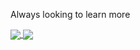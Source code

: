 
Always looking to learn more

<a href="https://github.com/peippo1/github-readme-stats">
  <img align="center" src="https://github-readme-stats.vercel.app/api/top-langs/?username=peippo1" />
</a>
<a href="https://github.com/peippo1/count">
  <img align="center" src="https://github-readme-stats.vercel.app/api?username=peippo1&show_icons=true" />
</a>

<!-- [![Top Langs](https://github-readme-stats.vercel.app/api/top-langs/?username=peippo1)](https://github.com/peippo1/github-readme-stats) -->


<!-- [![Top Langs](https://github-readme-stats.vercel.app/api/top-langs/?username=peippo1&layout=compact)](https://github.com/peippo1/github-readme-stats)        ![GitHub stats](https://github-readme-stats.vercel.app/api?username=peippo1&count_private=true) -->

